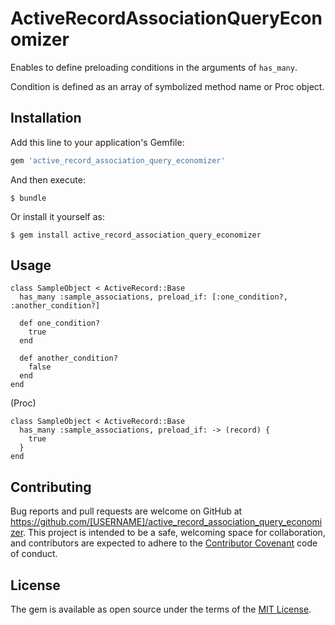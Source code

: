 # ActiveRecordAssociationQueryEconomizer

Enables to define preloading conditions in the arguments of `has_many`.

Condition is defined as an array of symbolized method name or Proc object.

## Installation

Add this line to your application's Gemfile:

```ruby
gem 'active_record_association_query_economizer'
```

And then execute:

    $ bundle

Or install it yourself as:

    $ gem install active_record_association_query_economizer

## Usage

```
class SampleObject < ActiveRecord::Base
  has_many :sample_associations, preload_if: [:one_condition?, :another_condition?]

  def one_condition?
    true
  end

  def another_condition?
    false
  end
end
```

(Proc)

```
class SampleObject < ActiveRecord::Base
  has_many :sample_associations, preload_if: -> (record) {
    true
  }
end
```

## Contributing

Bug reports and pull requests are welcome on GitHub at https://github.com/[USERNAME]/active_record_association_query_economizer. This project is intended to be a safe, welcoming space for collaboration, and contributors are expected to adhere to the [Contributor Covenant](http://contributor-covenant.org) code of conduct.


## License

The gem is available as open source under the terms of the [MIT License](http://opensource.org/licenses/MIT).

